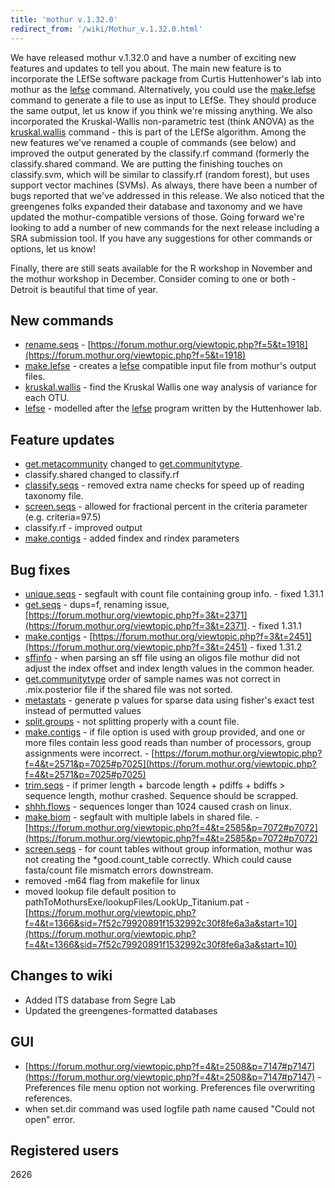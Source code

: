 ```yaml
---
title: 'mothur v.1.32.0'
redirect_from: '/wiki/Mothur_v.1.32.0.html'
---
```

We have released mothur v.1.32.0 and have a number of exciting new
features and updates to tell you about. The main new feature is to
incorporate the LEfSe software package from Curtis Huttenhower's lab
into mothur as the [lefse](lefse) command. Alternatively, you
could use the [make.lefse](make.lefse) command to generate a
file to use as input to LEfSe. They should produce the same output, let
us know if you think we're missing anything. We also incorporated the
Kruskal-Wallis non-parametric test (think ANOVA) as the
[kruskal.wallis](kruskal.wallis) command - this is part of
the LEfSe algorithm. Among the new features we've renamed a couple of
commands (see below) and improved the output generated by the
classify.rf command (formerly the
classify.shared command. We are putting
the finishing touches on classify.svm, which
will be similar to classify.rf (random
forest), but uses support vector machines (SVMs). As always, there have
been a number of bugs reported that we've addressed in this release. We
also noticed that the greengenes folks expanded their database and
taxonomy and we have updated the mothur-compatible versions of those.
Going forward we're looking to add a number of new commands for the
next release including a SRA submission tool. If you have any
suggestions for other commands or options, let us know!

Finally, there are still seats available for the R workshop in November
and the mothur workshop in December. Consider coming to one or both -
Detroit is beautiful that time of year.

## New commands

-   [rename.seqs](rename.seqs) -
    [https://forum.mothur.org/viewtopic.php?f=5&t=1918](https://forum.mothur.org/viewtopic.php?f=5&t=1918)
-   [make.lefse](make.lefse) - creates a
    [lefse](https://huttenhower.sph.harvard.edu/galaxy/root?tool_id=lefse_upload)
    compatible input file from mothur's output files.
-   [kruskal.wallis](kruskal.wallis) - find the Kruskal
    Wallis one way analysis of variance for each OTU.
-   [lefse](lefse) - modelled after the
    [lefse](https://huttenhower.sph.harvard.edu/galaxy/root?tool_id=lefse_upload)
    program written by the Huttenhower lab.

## Feature updates

-   [get.metacommunity](get.communitytype) changed to
    [get.communitytype](get.communitytype).
-   classify.shared changed to
    classify.rf
-   [classify.seqs](classify.seqs) - removed extra name checks for speed up of reading taxonomy file.
-   [screen.seqs](screen.seqs) - allowed for fractional
    percent in the criteria parameter (e.g. criteria=97.5)
-   classify.rf - improved output
-   [make.contigs](make.contigs) - added findex and rindex
    parameters

## Bug fixes

-   [unique.seqs](unique.seqs) - segfault with count file
    containing group info. - fixed 1.31.1
-   [get.seqs](get.seqs) - dups=f, renaming issue,
    [https://forum.mothur.org/viewtopic.php?f=3&t=2371](https://forum.mothur.org/viewtopic.php?f=3&t=2371). - fixed
    1.31.1
-   [make.contigs](make.contigs) -
    [https://forum.mothur.org/viewtopic.php?f=3&t=2451](https://forum.mothur.org/viewtopic.php?f=3&t=2451) - fixed
    1.31.2
-   [sffinfo](sffinfo) - when parsing an sff file using an
    oligos file mothur did not adjust the index offset and index length
    values in the common header.
-   [get.communitytype](get.communitytype) order of sample
    names was not correct in .mix.posterior file if the shared file was
    not sorted.
-   [metastats](metastats) - generate p values for sparse
    data using fisher's exact test instead of permutted values
-   [split.groups](split.groups) - not splitting properly
    with a count file.
-   [make.contigs](make.contigs) - if file option is used
    with group provided, and one or more files contain less good reads
    than number of processors, group assignments were incorrect. -
    [https://forum.mothur.org/viewtopic.php?f=4&t=2571&p=7025#p7025](https://forum.mothur.org/viewtopic.php?f=4&t=2571&p=7025#p7025)
-   [trim.seqs](trim.seqs) - if primer length + barcode
    length + pdiffs + bdiffs \> sequence length, mothur crashed.
    Sequence should be scrapped.
-   [shhh.flows](shhh.flows) - sequences longer than 1024
    caused crash on linux.
-   [make.biom](make.biom) - segfault with multiple labels in
    shared file. -
    [https://forum.mothur.org/viewtopic.php?f=4&t=2585&p=7072#p7072](https://forum.mothur.org/viewtopic.php?f=4&t=2585&p=7072#p7072)
-   [screen.seqs](screen.seqs) - for count tables without
    group information, mothur was not creating the \*good.count\_table
    correctly. Which could cause fasta/count file mismatch errors
    downstream.
-   removed -m64 flag from makefile for linux
-   moved lookup file default position to
    pathToMothursExe/lookupFiles/LookUp\_Titanium.pat -
    [https://forum.mothur.org/viewtopic.php?f=4&t=1366&sid=7f52c79920891f1532992c30f8fe6a3a&start=10](https://forum.mothur.org/viewtopic.php?f=4&t=1366&sid=7f52c79920891f1532992c30f8fe6a3a&start=10)

## Changes to wiki

-   Added ITS database from Segre Lab
-   Updated the greengenes-formatted databases

## GUI

-   [https://forum.mothur.org/viewtopic.php?f=4&t=2508&p=7147#p7147](https://forum.mothur.org/viewtopic.php?f=4&t=2508&p=7147#p7147) -
    Preferences file menu option not working. Preferences file
    overwriting references.
-   when set.dir command was used logfile path name caused "Could not
    open" error.

## Registered users

2626
